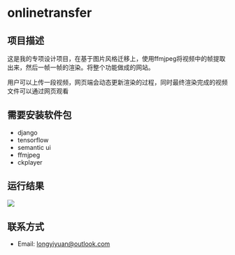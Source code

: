 # onlinetransfer
## 项目描述
这是我的专项设计项目，在基于图片风格迁移上，使用ffmjpeg将视频中的帧提取出来，然后一帧一帧的渲染。将整个功能做成的网站。

用户可以上传一段视频，网页端会动态更新渲染的过程，同时最终渲染完成的视频文件可以通过网页观看

## 需要安装软件包
* django
* tensorflow
* semantic ui
* ffmjpeg
* ckplayer

## 运行结果
![](https://i.imgur.com/zie6p0B.jpg)

## 联系方式
* Email: longyiyuan@outlook.com
